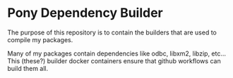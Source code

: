 # Pony Dependency Builder

The purpose of this repository is to contain the builders that are
used to compile my packages.

Many of my packages contain dependencies like odbc, libxm2, libzip,
etc…  This (these?) builder docker containers ensure that github
workflows can build them all.

